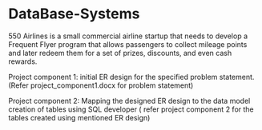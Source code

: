 # DataBase-Systems
550 Airlines is a small commercial airline startup that needs to develop a Frequent Flyer program that allows passengers to collect mileage points and later redeem them for a set of prizes, discounts, and even cash rewards.

Project component 1: initial ER design for the specified problem statement.(Refer project_component1.docx for problem statement)

Project component 2: Mapping the designed ER design to the data model creation of tables using SQL developer ( refer project component 2 for the tables created using mentioned ER design)
